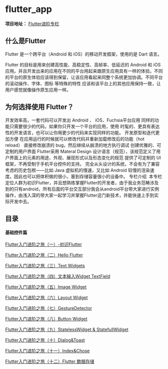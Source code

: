# flutter_app
**项目地址：** [Flutter进阶专栏](https://blog.csdn.net/xieluoxixi/column/info/29778)
## 什么是Flutter
Flutter 是一个跨平台（Android 和 iOS）的移动开发框架，使用的是 Dart 语言。

Flutter 的目标是用来创建高性能、高稳定性、高帧率、低延迟的 Android 和 iOS 应用。并且开发出来的应用在不同的平台用起来跟原生应用具有一样的体验。不同的平台的原生体验应该得到保留，让该应用看起来同整个系统更加协调。不同平台的滚动操作、字体、图标 等特殊的特性 应该和该平台上的其他应用保持一致，让用户感觉就像操作原生应用一样。

## 为何选择使用 Flutter？
开发效率高，一套代码可以开发出 Android 、 iOS、Fuchsia平台应用
同样的功能只需要很少的代码，如果你只开发一个平台的应用，使用 时髦的、更具有表达性的开发语言，也可以让你用更少的代码来实现同样的功能。
开发原型和迭代更加方便
在应用运行的时候就可以修改代码并重新加载修改后的功能（hot reload）
直接修改崩溃的 bug，然后继续从崩溃的地方执行调试
创建优雅的、可定制的用户界面
Flutter采用 Materal Design 设计语言（规范），该规范定义了用户界面上的元素的用途、外观、展现形式以及形态变化的规范
提供了可定制的 UI 框架，不再受制于手机平台控件的支持。
完全从头设计的系统，不会有为了兼容考虑的历史包袱——比如 Java 虚拟机的慢速，又比如 Android 较慢的渲染速度。因此也可以把体积做的很小，塞到存储容量很小的设备中。
专栏介绍
 本专栏定位人群为初识Flutter，并且想熟练掌握Flutter的开发者，由于我业务范畴涉及到的只有android，所有后面的平台交互部分我会从android平台带大家进行实例操作，由浅入深的带大家一起学习并掌握Flutter这门新技术，并能快速上手到实际开发中去。

## 目录
#### 基础控件篇
[ Flutter入门进阶之旅（一）-初识Flutter ](https://blog.csdn.net/xieluoxixi/article/details/84068594)

[Flutter入门进阶之旅（二）Hello Flutter](https://blog.csdn.net/xieluoxixi/article/details/84102514)

[Flutter入门进阶之旅（三）Text Widgets](https://blog.csdn.net/xieluoxixi/article/details/84242706)

[Flutter入门进阶之旅（四）文本输入Widget TextField](https://blog.csdn.net/xieluoxixi/article/details/84317255)

[Flutter入门进阶之旅（五）Image Widget](https://blog.csdn.net/xieluoxixi/article/details/84750418)

[Flutter入门进阶之旅（六）Layout Widget](https://blog.csdn.net/xieluoxixi/article/details/85052636)

[Flutter入门进阶之旅（七）GestureDetector](https://blog.csdn.net/xieluoxixi/article/details/85236984)

[Flutter入门进阶之旅（八）Button Widget](https://blog.csdn.net/xieluoxixi/article/details/85265529)

[Flutter入门进阶之旅（九）StatelessWidget & StatefullWidget](https://blog.csdn.net/xieluoxixi/article/details/85851298)

[Flutter入门进阶之旅（十）Dialog&Toast](https://blog.csdn.net/xieluoxixi/article/details/86139313)

[Flutter入门进阶之旅（十一）Index&Chose](https://blog.csdn.net/xieluoxixi/article/details/86506437)

[Flutter入门进阶之旅（十二）Flutter 数据存储](https://blog.csdn.net/xieluoxixi/article/details/86655016)












